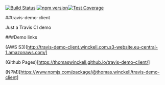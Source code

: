 [![Build Status](https://travis-ci.org/thomaswinckell/travis-demo-client.svg?branch=master)](https://travis-ci.org/thomaswinckell/travis-demo-client) [![npm version](https://img.shields.io/npm/v/@thomas.winckell/travis-demo-client.svg?style=flat)](https://www.npmjs.com/package/@thomas.winckell/travis-demo-client)[![Test Coverage](https://codeclimate.com/github/thomaswinckell/travis-demo-client/badges/coverage.svg)](https://codeclimate.com/github/thomaswinckell/travis-demo-client/coverage)

##travis-demo-client

Just a Travis CI demo 

###Demo links

(AWS S3)[http://travis-demo-client.winckell.com.s3-website.eu-central-1.amazonaws.com/]

(Github Pages)[https://thomaswinckell.github.io/travis-demo-client/]

(NPM)[https://www.npmjs.com/package/@thomas.winckell/travis-demo-client]
